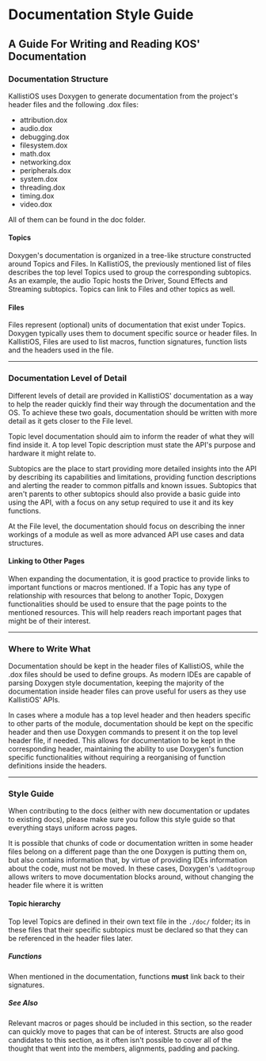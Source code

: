 # Documentation Style Guide

## A Guide For Writing and Reading KOS' Documentation

### Documentation Structure

KallistiOS uses Doxygen to generate documentation from the project's header 
files and the following .dox files:

- attribution.dox 
- audio.dox
- debugging.dox
- filesystem.dox
- math.dox
- networking.dox
- peripherals.dox
- system.dox
- threading.dox
- timing.dox
- video.dox

All of them can be found in the doc folder.

#### Topics

Doxygen's documentation is organized in a tree-like structure constructed around
Topics and Files. In KallistiOS, the previously mentioned list of files describes
the top level Topics used to group the corresponding subtopics. As an example,
the audio Topic hosts the Driver, Sound Effects and Streaming subtopics.
Topics can link to Files and other topics as well. 

#### Files

Files represent (optional) units of documentation that exist under Topics. Doxygen
typically uses them to document specific source or header files. In KallistiOS,
Files are used to list macros, function signatures, function lists and the
headers used in the file.

---

### Documentation Level of Detail

Different levels of detail are provided in KallistiOS' documentation as a way to
help the reader quickly find their way through the documentation and the OS.
To achieve these two goals, documentation should be written with more
detail as it gets closer to the File level.

Topic level documentation should aim to inform the reader of what they will find
inside it. A top level Topic description must state the API's purpose and
hardware it might relate to.

Subtopics are the place to start providing more detailed insights into the API
by describing its capabilities and limitations, providing function descriptions 
and alerting the reader to common pitfalls and known issues. Subtopics that
aren't parents to other subtopics should also provide a basic guide into using 
the API, with a focus on any setup required to use it and its key
functions.

At the File level, the documentation should focus on describing the inner
workings of a module as well as more advanced API use cases and data structures.

#### Linking to Other Pages

When expanding the documentation, it is good practice to provide links to
important functions or macros mentioned. If a Topic has any type of relationship
with resources that belong to another Topic, Doxygen functionalities should be
used to ensure that the page points to the mentioned resources. 
This will help readers reach important pages that might be of their interest.

---

### Where to Write What

Documentation should be kept in the header files of KallistiOS, while the .dox
files should be used to define groups. As modern IDEs are capable of parsing
Doxygen style documentation, keeping the majority of the documentation inside
header files can prove useful for users as they use KallistiOS' APIs.

In cases where a module has a top level header and then headers specific to
other parts of the module, documentation should be kept on the specific header
and then use Doxygen commands to present it on the top level header file, if
needed. This allows for documentation to be kept in the corresponding header,
maintaining the ability to use Doxygen's function specific functionalities
without requiring a reorganising of function definitions inside the headers. 

---

### Style Guide

When contributing to the docs (either with new documentation or updates to 
existing docs), please make sure you follow this style guide so that everything 
stays uniform across pages. 

It is possible that chunks of code or documentation written in some header files
belong on a different page than the one Doxygen is putting them on, but also contains
information that, by virtue of providing IDEs information about the code, must not 
be moved. In these cases, Doxygen's `\addtogroup` allows writers to move documentation
blocks around, without changing the header file where it is written 

#### Topic hierarchy

Top level Topics are defined in their own text file in the `./doc/` folder; its in these files
that their specific subtopics must be declared so that they can be referenced in the header files later.

##### Functions

When mentioned in the documentation, functions __must__ link back to their signatures. 

##### See Also

Relevant macros or pages should be included in this section, so the reader can quickly move to pages that
can be of interest. Structs are also good candidates to this section, as it often isn't possible to cover
all of the thought that went into the members, alignments, padding and packing.